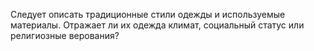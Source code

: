 Следует описать традиционные стили одежды и используемые материалы. Отражает ли их одежда климат, социальный статус или религиозные верования?